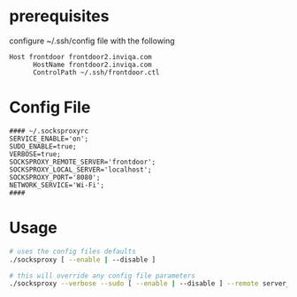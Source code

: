 # prerequisites
configure ~/.ssh/config file with the following
```
Host frontdoor frontdoor2.inviqa.com
      HostName frontdoor2.inviqa.com
      ControlPath ~/.ssh/frontdoor.ctl
```

# Config File
```
#### ~/.socksproxyrc
SERVICE_ENABLE='on';
SUDO_ENABLE=true;
VERBOSE=true;
SOCKSPROXY_REMOTE_SERVER='frontdoor';
SOCKSPROXY_LOCAL_SERVER='localhost';
SOCKSPROXY_PORT='8080';
NETWORK_SERVICE='Wi-Fi';
####

```
# Usage

```bash
# uses the config files defaults
./socksproxy [ --enable | --disable ]

# this will override any config file parameters
./socksproxy --verbose --sudo [ --enable | --disable ] --remote server_name --local server_name --port port_number --network service
```
